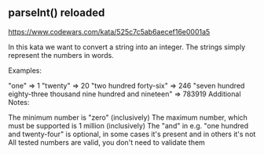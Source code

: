 ## parseInt() reloaded


https://www.codewars.com/kata/525c7c5ab6aecef16e0001a5



In this kata we want to convert a string into an integer. The strings simply represent the numbers in words.

Examples:

"one" => 1
"twenty" => 20
"two hundred forty-six" => 246
"seven hundred eighty-three thousand nine hundred and nineteen" => 783919
Additional Notes:

The minimum number is "zero" (inclusively)
The maximum number, which must be supported is 1 million (inclusively)
The "and" in e.g. "one hundred and twenty-four" is optional, in some cases it's present and in others it's not
All tested numbers are valid, you don't need to validate them
